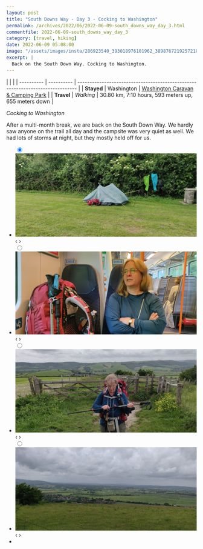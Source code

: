 ```yaml
---
layout: post
title: "South Downs Way - Day 3 - Cocking to Washington"
permalink: /archives/2022/06/2022-06-09-south_downs_way_day_3.html
commentfile: 2022-06-09-south_downs_way_day_3
category: [travel, hiking]
date: 2022-06-09 05:08:00
image: "/assets/images/insta/286923540_393018976101962_389876721925721847_n_17960939692664980.webp"
excerpt: |
  Back on the South Down Way. Cocking to Washington.
---
```


|            |            |
| ---------- | ---------- | ------------------------------------------------------------------------------ |
| **Stayed** | Washington | [Washington Caravan & Camping Park](https://maps.app.goo.gl/de5D4keCgkT6FeqVA) |
| **Travel** | _Walking_  | 30.80 km, 7:10 hours, 593 meters up, 655 meters down                           |

_Cocking to Washington_

After a multi-month break, we are back on the South Down Way. We hardly saw anyone on the trail all day and the campsite was very quiet as well. We had lots of storms at night, but they mostly held off for us.

<ul class="slides">
    <input type="radio" name="radio-btn" id="img-1" checked="checked" />
    <li class="slide-container">
        <div class="slide">
          <a href="/assets/images/insta/IMG_20220609_190246.jpg"><img src="/assets/images/insta/IMG_20220609_190246.jpg" /></a>
        </div>
        <div class="nav">
             <label for="img-4" class="prev">&#x2039;</label>
             <label for="img-2" class="next">&#x203a;</label>
         </div>
    </li>    <input type="radio" name="radio-btn" id="img-2"  />
    <li class="slide-container">
        <div class="slide">
          <a href="/assets/images/insta/IMG_20220609_081815.jpg"><img src="/assets/images/insta/IMG_20220609_081815.jpg" /></a>
        </div>
        <div class="nav">
             <label for="img-1" class="prev">&#x2039;</label>
             <label for="img-3" class="next">&#x203a;</label>
         </div>
    </li>    <input type="radio" name="radio-btn" id="img-3"  />
    <li class="slide-container">
        <div class="slide">
          <a href="/assets/images/insta/IMG_20220609_143435.jpg"><img src="/assets/images/insta/IMG_20220609_143435.jpg" /></a>
        </div>
        <div class="nav">
             <label for="img-2" class="prev">&#x2039;</label>
             <label for="img-4" class="next">&#x203a;</label>
         </div>
    </li>
    <input type="radio" name="radio-btn" id="img-4" />
    <li class="slide-container">
        <div class="slide">
          <a href="/assets/images/insta/IMG_20220609_143432.jpg"><img src="/assets/images/insta/IMG_20220609_143432.jpg" /></a>
        </div>
        <div class="nav">
             <label for="img-3" class="prev">&#x2039;</label>
             <label for="img-1" class="next">&#x203a;</label>
         </div>
    </li>
  <li class="nav-dots">
      <label for="img-1" class="nav-dot" id="img-dot-1"></label>      <label for="img-2" class="nav-dot" id="img-dot-2"></label>      <label for="img-3" class="nav-dot" id="img-dot-3"></label>
      <label for="img-4" class="nav-dot" id="img-dot-4"></label>
  </li>
</ul>
